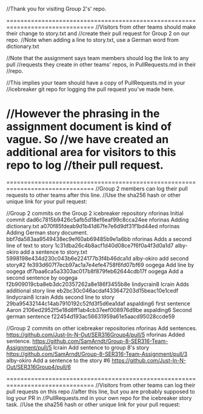 //Thank you for visiting Group 2's' repo.

===============================================================================
//Visitors from other teams should make their change to story.txt and
//create their pull request for Group 2 on our repo.
//Note when adding a line to story.txt, use a German word from dictionary.txt

//Note that the assignment says team members should log the link to any pull 
//requests they create in other teams' repos, in PullRequests.md in their 
//repo.

//This implies your team should have a copy of PullRequests.md in your 
//icebreaker git repo for logging the pull request you've made here.

//However the phrasing in the assignment document is kind of vague. So
//we have created an additional area for visitors to this repo to log
//their pull request.
===============================================================================

===============================================================================
//Group 2 members can log their pull requests to other teams after this line.
//Use the sha256 hash or other unique link for your pull request:

//Group 2 commits on the Group 2 icebreaker repository
nforinas Initial commit                         dad6c7815b9426c5afb5d18ef6eaf99c8cca24ee
nforinas Adding dictionary.txt                  a070f85fdeab9d1b41d67fe7e6d9df31f1bd44ed
nforinas Adding German story document.          bbf7da583aa9549438ec9ef60ab69485b9e1a6bb
nforinas Adds a second line of text to story    1c31dba26c4b8acf1d40d08ce7f6f0a4f3d0a1d7
alby-okiro add a sentence to story.txt          5998198e434d230c043b6e224177b3f4b46dca1d
alby-okiro add second story#2                   fe393d607f7ecb97ac1a7e4efe4758f6fd07bf69
oogega Add line by oogega                       df7baa6ca5a3303ac017b8f879feb62644cdb17f
oogega Add a second sentence by oogega          f2b909019cba8eb3dc20357262a8e186f3455b8e
lindycrain8 lcrain Adds additional story line   eb2bc30c046acdaf433647203d15beac10e1cedf
lindycrain8 lcrain Adds second line to story    29ba95432144c14ab7910192c52fd3f5d6ea1daf
aspalding6 first sentence Aaron                 2106ed2952f5e18d8ff1ab4cb37eef008976d9be
aspalding6 Second german sentence               f22454d193ac56631959a61e5aacd95028ccde59

//Group 2 commits on other icebreaker repositories
nforinas Add sentences.                         https://github.com/Just-In-N-Out/SER316Group4/pull/5
nforinas Added sentence.                        https://github.com/SamArndt/Group-8-SER316-Team-Assignment/pull/5
lcrain   Add sentence to group 8's story		https://github.com/SamArndt/Group-8-SER316-Team-Assignment/pull/3
alby-okiro Add a sentence to the story #6   https://github.com/Just-In-N-Out/SER316Group4/pull/6



===============================================================================
//Visitors from other teams can log their pull requests on this repo
//after this line, but you are probably supposed to log your PR in
//PullRequests.md in your own repo for the icebreaker story task.
//Use the sha256 hash or other unique link for your pull request:




